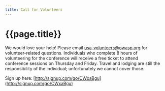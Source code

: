 ```yaml
---
title: Call for Volunteers
---
```

# {{page.title}}

We would love your help! Please email [usa-volunteers@owasp.org](mailto:usa-volunteers@owasp.org) for volunteer-related questions. Individuals who complete 8 hours of volunteering for the conference will receive a free ticket to attend conference sessions on Thursday and Friday. Travel and lodging are still the responsibility of the individual; unfortunately we cannot cover those.

Sign up here:
[http://signup.com/go/CWxaBgu](http://signup.com/go/CWxaBgu)